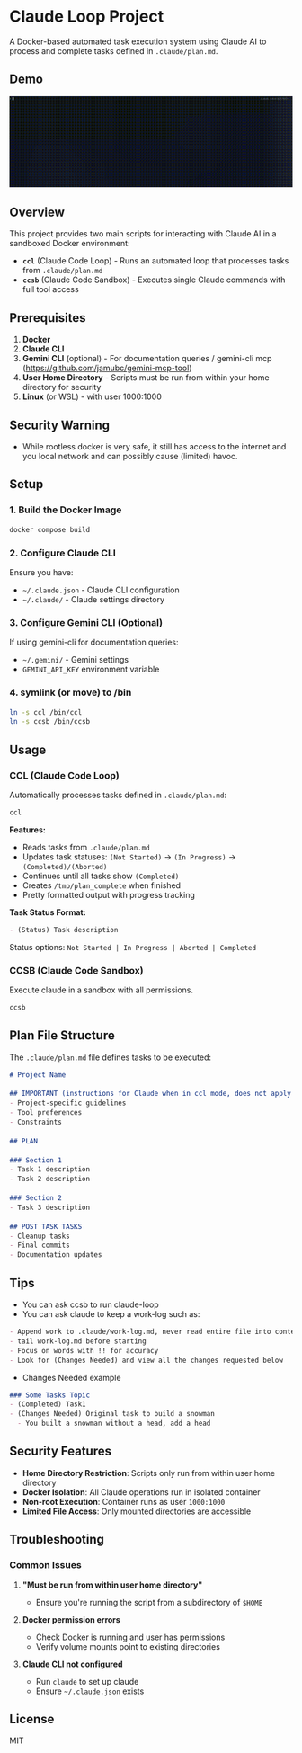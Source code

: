 # Claude Loop Project

A Docker-based automated task execution system using Claude AI to process and complete tasks defined in `.claude/plan.md`.

## Demo

![Demo](./demo.gif)

## Overview

This project provides two main scripts for interacting with Claude AI in a sandboxed Docker environment:

- **`ccl`** (Claude Code Loop) - Runs an automated loop that processes tasks from `.claude/plan.md`
- **`ccsb`** (Claude Code Sandbox) - Executes single Claude commands with full tool access

## Prerequisites

1. **Docker**
2. **Claude CLI**
3. **Gemini CLI** (optional) - For documentation queries / gemini-cli mcp (https://github.com/jamubc/gemini-mcp-tool)
4. **User Home Directory** - Scripts must be run from within your home directory for security
5. **Linux** (or WSL) - with user 1000:1000

## Security Warning

- While rootless docker is very safe, it still has access to the internet and you local network and can possibly cause (limited) havoc.

## Setup

### 1. Build the Docker Image

```bash
docker compose build
```

### 2. Configure Claude CLI

Ensure you have:
- `~/.claude.json` - Claude CLI configuration
- `~/.claude/` - Claude settings directory

### 3. Configure Gemini CLI (Optional)

If using gemini-cli for documentation queries:
- `~/.gemini/` - Gemini settings
- `GEMINI_API_KEY` environment variable

### 4. symlink (or move) to /bin
```bash
ln -s ccl /bin/ccl
ln -s ccsb /bin/ccsb
```

## Usage

### CCL (Claude Code Loop)

Automatically processes tasks defined in `.claude/plan.md`:

```bash
ccl
```

**Features:**
- Reads tasks from `.claude/plan.md`
- Updates task statuses: `(Not Started)` → `(In Progress)` → `(Completed)/(Aborted)`
- Continues until all tasks show `(Completed)`
- Creates `/tmp/plan_complete` when finished
- Pretty formatted output with progress tracking

**Task Status Format:**
```markdown
- (Status) Task description
```

Status options: `Not Started | In Progress | Aborted | Completed`

### CCSB (Claude Code Sandbox)

Execute claude in a sandbox with all permissions.

```bash
ccsb
```

## Plan File Structure

The `.claude/plan.md` file defines tasks to be executed:

```markdown
# Project Name

## IMPORTANT (instructions for Claude when in ccl mode, does not apply to ccsb)
- Project-specific guidelines
- Tool preferences
- Constraints

## PLAN

### Section 1
- Task 1 description
- Task 2 description

### Section 2  
- Task 3 description

## POST TASK TASKS
- Cleanup tasks
- Final commits
- Documentation updates
```

## Tips

- You can ask ccsb to run claude-loop
- You can ask claude to keep a work-log such as:
```markdown
- Append work to .claude/work-log.md, never read entire file into context with format $(date): <task>\n\n
- tail work-log.md before starting
- Focus on words with !! for accuracy
- Look for (Changes Needed) and view all the changes requested below
```
- Changes Needed example
```markdown
### Some Tasks Topic
- (Completed) Task1
- (Changes Needed) Original task to build a snowman
  - You built a snowman without a head, add a head
```

## Security Features

- **Home Directory Restriction**: Scripts only run from within user home directory
- **Docker Isolation**: All Claude operations run in isolated container
- **Non-root Execution**: Container runs as user `1000:1000`
- **Limited File Access**: Only mounted directories are accessible

## Troubleshooting

### Common Issues

1. **"Must be run from within user home directory"**
   - Ensure you're running the script from a subdirectory of `$HOME`

2. **Docker permission errors**
   - Check Docker is running and user has permissions
   - Verify volume mounts point to existing directories

3. **Claude CLI not configured**
   - Run `claude` to set up claude
   - Ensure `~/.claude.json` exists

## License

MIT

